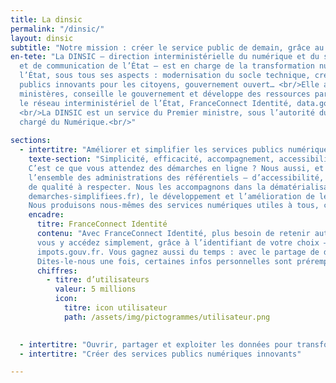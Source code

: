 ```yaml
---
title: La dinsic
permalink: "/dinsic/"
layout: dinsic
subtitle: "Notre mission : créer le service public de demain, grâce au numérique"
en-tete: "La DINSIC – direction interministérielle du numérique et du système d’information
  et de communication de l’État – est en charge de la transformation numérique de
  l’État, sous tous ses aspects : modernisation du socle technique, création de services
  publics innovants pour les citoyens, gouvernement ouvert… <br/>Elle accompagne les
  ministères, conseille le gouvernement et développe des ressources partagées comme
  le réseau interministériel de l’État, FranceConnect Identité, data.gouv.fr ou api.gouv.fr.
  <br/>La DINSIC est un service du Premier ministre, sous l’autorité du secrétaire d’État
  chargé du Numérique.<br/>"
  
sections:
  - intertitre: "Améliorer et simplifier les services publics numériques"
    texte-section: "Simplicité, efficacité, accompagnement, accessibilité pour tous…
    C’est ce que vous attendez des démarches en ligne ? Nous aussi, et nous œuvrons pour ! Nous fournissons à 
    l’ensemble des administrations des référentiels – d’accessibilité, de sécurité… – et une liste de critères 
    de qualité à respecter. Nous les accompagnons dans la dématérialisation de leurs démarches (notamment via 
    demarches-simplifiees.fr), le développement et l’amélioration de leurs services en ligne.
    Nous produisons nous-mêmes des services numériques utiles à tous, comme FranceConnect Identité."
    encadre:
      titre: FranceConnect Identité
      contenu: "Avec FranceConnect Identité, plus besoin de retenir autant de mots de passe que de sites de démarches :
      vous y accédez simplement, grâce à l’identifiant de votre choix – comme celui de votre compte Ameli ou
      impots.gouv.fr. Vous gagnez aussi du temps : avec le partage de données entre administrations selon le principe
      Dites-le-nous une fois, certaines infos personnelles sont préremplies."
      chiffres: 
        - titre: d’utilisateurs
          valeur: 5 millions
          icon:
            titre: icon utilisateur
            path: /assets/img/pictogrammes/utilisateur.png

      
  - intertitre: "Ouvrir, partager et exploiter les données pour transformer l’action publique"
  - intertitre: "Créer des services publics numériques innovants"

---
```



